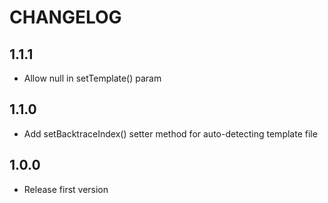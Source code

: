 # CHANGELOG

## 1.1.1

- Allow null in setTemplate() param

## 1.1.0

- Add setBacktraceIndex() setter method for auto-detecting template file

## 1.0.0

- Release first version